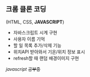 ## 크롬 클론 코딩

(HTML, CSS, **JAVASCRIPT**)

- 자바스크립트 시계 구현
- 사용자 이름 기억
- 할 일 목록 추가/삭제 기능
- 위치API 받아와서 기온/위치 정보 표시
- refresh할 때 랜덤 배경이미지 구현

_javascript_ ~~공부중~~
